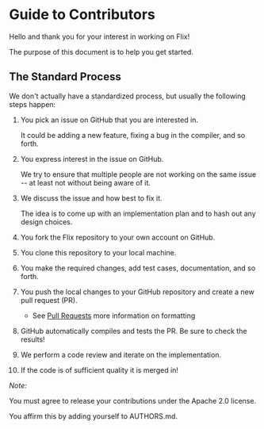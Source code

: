 # Guide to Contributors

Hello and thank you for your interest in working on Flix!

The purpose of this document is to help you get started.

## The Standard Process

We don't actually have a standardized process, but usually the following steps happen:

1. You pick an issue on GitHub that you are interested in. 

    It could be adding a new feature, fixing a bug in the compiler, and so forth.

2. You express interest in the issue on GitHub.

    We try to ensure that multiple people are not working on the same issue -- at least not without being aware of it.
 
3. We discuss the issue and how best to fix it.

    The idea is to come up with an implementation plan and to hash out any design choices.

4. You fork the Flix repository to your own account on GitHub.

5. You clone this repository to your local machine.

6. You make the required changes, add test cases, documentation, and so forth.

7. You push the local changes to your GitHub repository and create a new pull request (PR).
   - See [Pull Requests](docs/PULLREQUEST.md) more information on formatting

8. GitHub automatically compiles and tests the PR. Be sure to check the results!

9. We perform a code review and iterate on the implementation.

10. If the code is of sufficient quality it is merged in!

*Note:* 

You must agree to release your contributions under the Apache 2.0 license.

You affirm this by adding yourself to AUTHORS.md.



